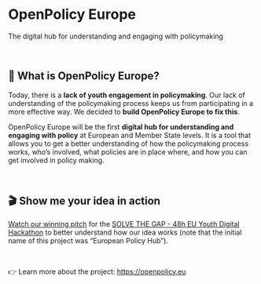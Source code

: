 # OpenPolicy Europe

The digital hub for understanding and engaging with policymaking

<br />

## 🤔 What is OpenPolicy Europe?
Today, there is a **lack of youth engagement in policymaking**.
Our lack of understanding of the policymaking process keeps us from participating in a more effective way.
We decided to **build OpenPolicy Europe to fix this**.

OpenPolicy Europe will be the first **digital hub for understanding and engaging with policy** at European and Member State levels.
It is a tool that allows you to get a better understanding of how the policymaking process works, who’s involved, what policies are in place where, and how you can get involved in policy making.

<br />

## 🎬 Show me your idea in action
[Watch our winning pitch](https://youtu.be/RjxLOCMWYRg) for the [SOLVE THE GAP - 48h EU Youth Digital Hackathon](https://youthenergy.eu/eyen-wins-youth-digital-hackathon/) to better understand how our idea works (note that the initial name of this project was “European Policy Hub”).

<br />

👉 Learn more about the project: https://openpolicy.eu
